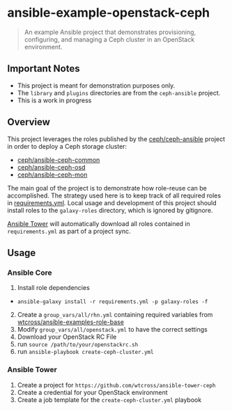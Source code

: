 # ansible-example-openstack-ceph
> An example Ansible project that demonstrates provisioning, configuring, and managing a Ceph cluster in an OpenStack environment.

## Important Notes
- This project is meant for demonstration purposes only.
- The `library` and `plugins` directories are from the `ceph-ansible` project.
- This is a work in progress

## Overview
This project leverages the roles published by the [ceph/ceph-ansible](https://github.com/ceph/ceph-ansible) project in order to deploy a Ceph storage cluster:
- [ceph/ansible-ceph-common](https://github.com/ceph/ansible-ceph-common)
- [ceph/ansible-ceph-osd](https://github.com/ceph/ansible-ceph-osd)
- [ceph/ansible-ceph-mon](https://github.com/ceph/ansible-ceph-mon)

The main goal of the project is to demonstrate how role-reuse can be accomplished. The strategy used here is to keep track of all required roles in [requirements.yml](requirements.yml). Local usage and development of this project should install roles to the `galaxy-roles` directory, which is ignored by gitignore.

[Ansible Tower](https://www.ansible.com/tower) will automatically download all roles contained in `requirements.yml` as part of a project sync.

## Usage
### Ansible Core
1. Install role dependencies
  - `ansible-galaxy install -r requirements.yml -p galaxy-roles -f`
2. Create a `group_vars/all/rhn.yml` containing required variables from [wtcross/ansible-examples-role-base](https://github.com/wtcross/ansible-example-role-base)
3. Modify `group_vars/all/openstack.yml` to have the correct settings
4. Download your OpenStack RC File
5. run `source /path/to/your/openstackrc.sh`
6. run `ansible-playbook create-ceph-cluster.yml`

### Ansible Tower
1. Create a project for `https://github.com/wtcross/ansible-tower-ceph`
2. Create a credential for your OpenStack environment
3. Create a job template for the `create-ceph-cluster.yml` playbook
